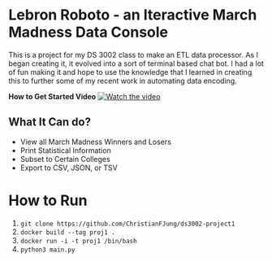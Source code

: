 # Lebron Roboto - an Iteractive March Madness Data Console
This is a project for my DS 3002 class to make an ETL data processor. As I began creating it, it evolved into a sort of terminal based chat bot. I had a lot of fun making it and hope to use the knowledge that I learned in creating this to further some of my recent work in automating data encoding. 

**How to Get Started Video**
[![Watch the video](https://i.imgur.com/vKb2F1B.png)](https://www.loom.com/share/f1a8f62010554dd09ef7fdd7c5768c46)

## What It Can do?
- View all March Madness Winners and Losers
- Print Statistical Information
- Subset to Certain Colleges
- Export to CSV, JSON, or TSV



# How to Run

1.  `git clone https://github.com/ChristianFJung/ds3002-project1 ` 
2. `docker build --tag proj1 .`
3. `docker run -i -t proj1 /bin/bash`
4.  `python3 main.py`

